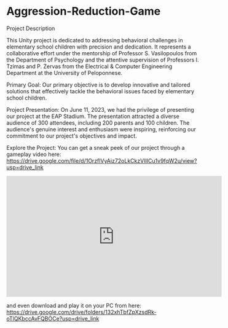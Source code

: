 # Aggression-Reduction-Game

Project Description

This Unity project is dedicated to addressing behavioral challenges in elementary school children with precision and dedication. It represents a collaborative effort under the mentorship of Professor S. Vasilopoulos from the Department of Psychology and the attentive supervision of Professors I. Tzimas and P. Zervas from the Electrical & Computer Engineering Department at the University of Peloponnese.

Primary Goal: Our primary objective is to develop innovative and tailored solutions that effectively tackle the behavioral issues faced by elementary school children.

Project Presentation: On June 11, 2023, we had the privilege of presenting our project at the EAP Stadium. The presentation attracted a diverse audience of 300 attendees, including 200 parents and 100 children. The audience's genuine interest and enthusiasm were inspiring, reinforcing our commitment to our project's objectives and impact.

Explore the Project: You can get a sneak peek of our project through a gameplay video here:
https://drive.google.com/file/d/1OrzflVyAiz72oLkCkzVIlICu1v9fqW2u/view?usp=drive_link
<iframe width="560" height="315" src="https://drive.google.com/file/d/1OrzflVyAiz72oLkCkzVIlICu1v9fqW2u/preview" frameborder="0" allowfullscreen></iframe>

and even download and play it on your PC from here:
https://drive.google.com/drive/folders/132xhTbfZpXzsdRk-oTlQKbccAvFQBOCe?usp=drive_link
